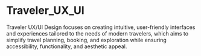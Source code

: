 # Traveler_UX_UI
Traveler UX/UI Design focuses on creating intuitive, user-friendly interfaces and experiences tailored to the needs of modern travelers, which aims to simplify travel planning, booking, and exploration while ensuring accessibility, functionality, and aesthetic appeal.
